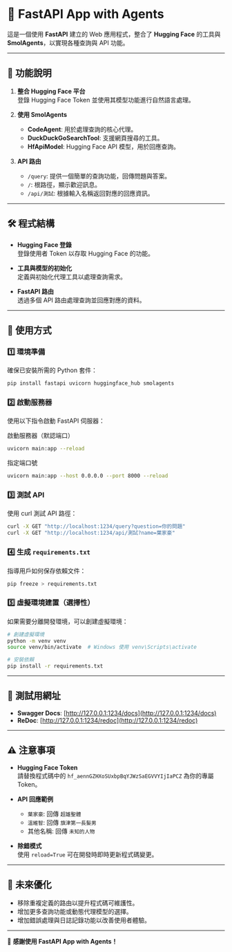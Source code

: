 # 🌟 FastAPI App with Agents

這是一個使用 **FastAPI** 建立的 Web 應用程式，整合了 **Hugging Face** 的工具與 **SmolAgents**，以實現各種查詢與 API 功能。

---

## 🚀 功能說明

1. **整合 Hugging Face 平台**\
   登錄 Hugging Face Token 並使用其模型功能進行自然語言處理。

2. **使用 SmolAgents**

   - **CodeAgent**: 用於處理查詢的核心代理。
   - **DuckDuckGoSearchTool**: 支援網頁搜尋的工具。
   - **HfApiModel**: Hugging Face API 模型，用於回應查詢。

3. **API 路由**

   - `/query`: 提供一個簡單的查詢功能，回傳問題與答案。
   - `/`: 根路徑，顯示歡迎訊息。
   - `/api/測試`: 根據輸入名稱返回對應的回應資訊。

---

## 🛠️ 程式結構

- **Hugging Face 登錄**\
  登錄使用者 Token 以存取 Hugging Face 的功能。

- **工具與模型的初始化**\
  定義與初始化代理工具以處理查詢需求。

- **FastAPI 路由**\
  透過多個 API 路由處理查詢並回應對應的資料。

---

## 📘 使用方式

### 1️⃣ 環境準備

確保已安裝所需的 Python 套件：

```bash
pip install fastapi uvicorn huggingface_hub smolagents
```

### 2️⃣ 啟動服務器

使用以下指令啟動 FastAPI 伺服器：

啟動服務器（默認端口）

```bash
uvicorn main:app --reload
```

指定端口號

```bash
uvicorn main:app --host 0.0.0.0 --port 8000 --reload
```

### 3️⃣ 測試 API

使用 curl 測試 API 路徑：

```bash
curl -X GET "http://localhost:1234/query?question=你的問題"
curl -X GET "http://localhost:1234/api/測試?name=葉家豪"
```

### 4️⃣ 生成 `requirements.txt`

指導用戶如何保存依賴文件：

```bash
pip freeze > requirements.txt
```

### 5️⃣ 虛擬環境建置（選擇性）

如果需要分離開發環境，可以創建虛擬環境：

```bash
# 創建虛擬環境
python -m venv venv
source venv/bin/activate  # Windows 使用 venv\Scripts\activate

# 安裝依賴
pip install -r requirements.txt
```

---

## 🔗 測試用網址

- **Swagger Docs**: [http://127.0.0.1:1234/docs](http://127.0.0.1:1234/docs)
- **ReDoc**: [http://127.0.0.1:1234/redoc](http://127.0.0.1:1234/redoc)

---

## ⚠️ 注意事項

- **Hugging Face Token**\
  請替換程式碼中的 `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` 為你的專屬 Token。

- **API 回應範例**

  - `葉家豪`: 回傳 `超雄聖體`
  - `溫維智`: 回傳 `旗津第一長髮男`
  - 其他名稱: 回傳 `未知的人物`

- **除錯模式**\
  使用 `reload=True` 可在開發時即時更新程式碼變更。

---

## 🌈 未來優化

- 移除重複定義的路由以提升程式碼可維護性。
- 增加更多查詢功能或動態代理模型的選擇。
- 增加錯誤處理與日誌記錄功能以改善使用者體驗。

---

🎉 **感謝使用 FastAPI App with Agents！**

